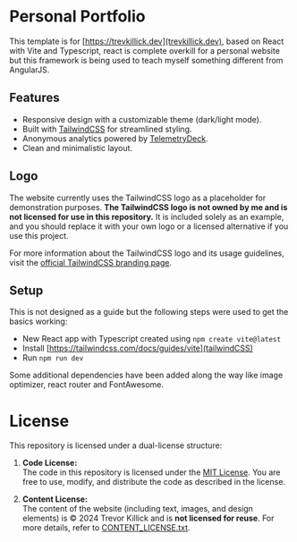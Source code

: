 # Personal Portfolio

This template is for [https://trevkillick.dev](trevkillick.dev), based on React with Vite and Typescript, react is complete overkill for a personal website but this framework is being used to teach myself something different from AngularJS. 

## Features

- Responsive design with a customizable theme (dark/light mode).
- Built with [TailwindCSS](https://tailwindcss.com) for streamlined styling.
- Anonymous analytics powered by [TelemetryDeck](https://telemetrydeck.com).
- Clean and minimalistic layout.

## Logo

The website currently uses the TailwindCSS logo as a placeholder for demonstration purposes. **The TailwindCSS logo is not owned by me and is not licensed for use in this repository.** It is included solely as an example, and you should replace it with your own logo or a licensed alternative if you use this project.

For more information about the TailwindCSS logo and its usage guidelines, visit the [official TailwindCSS branding page](https://tailwindcss.com/brand).


## Setup

This is not designed as a guide but the following steps were used to get the basics working:

* New React app with Typescript created using ```npm create vite@latest```
* Install [https://tailwindcss.com/docs/guides/vite](tailwindCSS)
* Run ```npm run dev```

Some additional dependencies have been added along the way like image optimizer, react router and FontAwesome.

# License
This repository is licensed under a dual-license structure:

1. **Code License:**  
   The code in this repository is licensed under the [MIT License](./LICENSE). You are free to use, modify, and distribute the code as described in the license.

2. **Content License:**  
   The content of the website (including text, images, and design elements) is © 2024 Trevor Killick and is **not licensed for reuse**. For more details, refer to [CONTENT_LICENSE.txt](./CONTENT_LICENSE.txt).